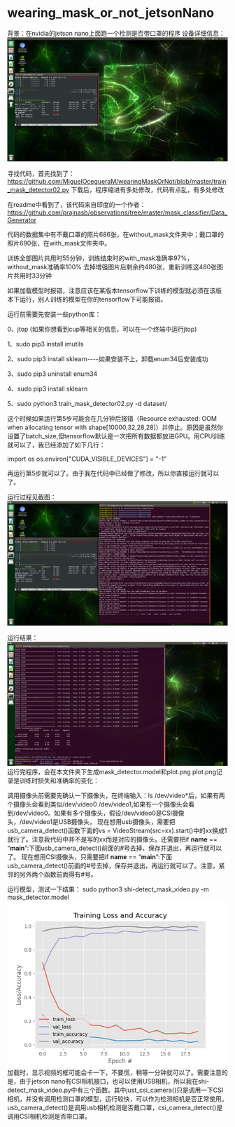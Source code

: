# wearing_mask_or_not_jetsonNano
背景：在nvidia的jetson nano上面跑一个检测是否带口罩的程序
设备详细信息：
![image](https://github.com/lengkujiaai/wearing_mask_or_not_jetsonNano/blob/main/images/1_%E8%AE%AD%E7%BB%83%E6%A8%A1%E5%9E%8B%E5%89%8D%E7%9A%84%E6%88%AA%E5%9B%BE.png)

寻找代码，首先找到了：
https://github.com/MiguelOcegueraM/wearingMaskOrNot/blob/master/train_mask_detector02.py
下载后，程序缩进有多处修改，代码有点乱，有多处修改

在readme中看到了，该代码来自印度的一个作者：
https://github.com/prajnasb/observations/tree/master/mask_classifier/Data_Generator

代码的数据集中有不戴口罩的照片686张，在without_mask文件夹中；戴口罩的照片690张，在with_mask文件夹中。

训练全部图片共用时55分钟，训练结束时的with_mask准确率97%，without_mask准确率100%
去掉增强图片后剩余约480张，重新训练这480张图片共用时33分钟

如果加载模型时报错，注意应该在某版本tensorflow下训练的模型就必须在该版本下运行，别人训练的模型在你的tensorflow下可能报错。

运行前需要先安装一些python库：

0、jtop (如果你想看到cup等相关的信息，可以在一个终端中运行jtop)

1、sudo  pip3 install imutils

2、sudo pip3 install sklearn----如果安装不上，卸载enum34后安装成功

3、sudo pip3 uninstall enum34

4、sudo pip3 install sklearn

5、sudo python3 train_mask_detector02.py -d dataset/

这个时候如果运行第5步可能会在几分钟后报错（Resource exhausted: OOM when allocating tensor with shape[10000,32,28,28]）并停止。原因是虽然你设置了batch_size,但tensorflow默认是一次把所有数据都放进GPU。用CPU训练就可以了，我已经添加了如下几行：

import os
os.environ["CUDA_VISIBLE_DEVICES"] = "-1"

再运行第5步就可以了。由于我在代码中已经做了修改，所以你直接运行就可以了。

运行过程见截图：
![image](https://github.com/lengkujiaai/wearing_mask_or_not_jetsonNano/blob/main/images/2_%E8%BF%90%E8%A1%8C%E6%A8%A1%E5%9E%8B%E6%97%B6CPU%E7%9A%84%E7%8A%B6%E6%80%81.png)

运行结果：
![image](https://github.com/lengkujiaai/wearing_mask_or_not_jetsonNano/blob/main/images/3_%E8%AE%AD%E7%BB%83%E6%A8%A1%E5%9E%8B%E5%90%8E%E7%9A%84%E7%BB%93%E6%9E%9C.png)
运行完程序，会在本文件夹下生成mask_detector.model和plot.png
plot.png记录是训练时损失和准确率的变化：

调用摄像头前需要先确认一下摄像头，在终端输入：ls /dev/video*后，如果有两个摄像头会看到类似/dev/video0    /dev/video1,如果有一个摄像头会看到/dev/video0。如果有多个摄像头，假设/dev/video0是CSI摄像头，/dev/video1是USB摄像头，
现在想用usb摄像头，需要把usb_camera_detect()函数下面的vs = VideoStream(src=xx).start()中的xx换成1就行了。注意我代码中并不是写的xx而是对应的摄像头。还需要把if __name__ == “__main__”:下面usb_camera_detect()前面的#号去掉，保存并退出，再运行就可以了。
现在想用CSI摄像头，只需要把if __name__ == “__main__”:下面usb_camera_detect()前面的#号去掉，保存并退出，再运行就可以了。注意，紧邻的另外两个函数前面得有#号。

运行模型，测试一下结果：
sudo python3 shi-detect_mask_video.py -m mask_detector.model
![image](https://github.com/lengkujiaai/wearing_mask_or_not_jetsonNano/blob/main/images/4_plot.png)
加载时，显示视频的框可能会卡一下，不要慌，稍等一分钟就可以了。需要注意的是，由于jetson nano有CSI相机接口，也可以使用USB相机，所以我在shi-detect_mask_video.py中有三个函数。其中just_csi_camera()只是调用一下CSI相机，并没有调用检测口罩的模型，运行较快，可以作为检测相机是否正常使用。usb_camera_detect()是调用usb相机检测是否戴口罩，csi_camera_detect()是调用CSI相机检测是否带口罩。



